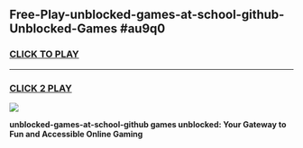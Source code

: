 
## Free-Play-unblocked-games-at-school-github-Unblocked-Games #au9q0
<h3>
<a href="https://news.freeplayer.one?title=unblocked-games-at-school-github&ref=8M">CLICK TO PLAY</a></h3>
<hr>

<h3>
<a href="https://news.freeplayer.one?title=unblocked-games-at-school-github&ref=8M">CLICK 2 PLAY</a>
  
</h3>

<a href="https://news.freeplayer.one?title=unblocked-games-at-school-github&ref=8M"><img src="https://clearcache.store/games.png"></a>


**unblocked-games-at-school-github games unblocked: Your Gateway to Fun and Accessible Online Gaming**
